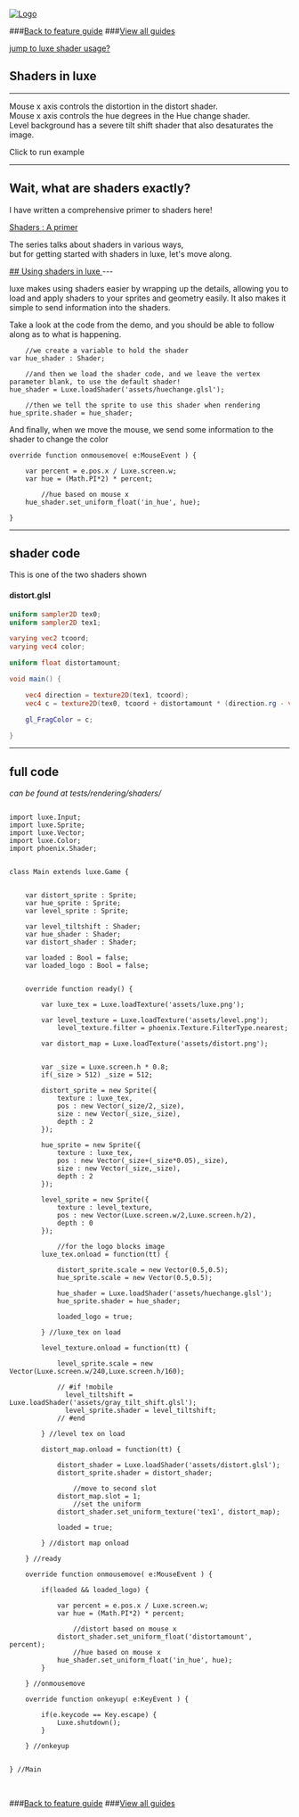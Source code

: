 
[![Logo](http://luxeengine.com/images/logo.png)](index.html)

###[Back to feature guide](guide.html#list)
###[View all guides](guide.html)


[jump to luxe shader usage?](#usage)

## Shaders in luxe
---

Mouse x axis controls the distortion in the distort shader.   
Mouse x axis controls the hue degrees in the Hue change shader.    
Level background has a severe tilt shift shader that also desaturates the image.   

<div data-content="samples/test_shaders/index.html" class="sample"> <p>Click to run example</p> </div>

---
## Wait, what are shaders exactly?

I have written a comprehensive primer to shaders here!

[Shaders : A primer](http://notes.underscorediscovery.com/shaders-a-primer/)

The series talks about shaders in various ways,   
but for getting started with shaders in luxe, let's move along.

<a name="usage" href="#usage">
## Using shaders in luxe </a>
---

luxe makes using shaders easier by wrapping up the details, allowing you to load and apply shaders to your sprites and geometry easily. It also makes it simple to send information into the shaders.

Take a look at the code from the demo, and you should be able to follow along as to what is happening.

        //we create a variable to hold the shader
    var hue_shader : Shader;

        //and then we load the shader code, and we leave the vertex parameter blank, to use the default shader!
    hue_shader = Luxe.loadShader('assets/huechange.glsl');

        //then we tell the sprite to use this shader when rendering
    hue_sprite.shader = hue_shader;

And finally, when we move the mouse, we send some information to the shader to change the color

    override function onmousemove( e:MouseEvent ) {

        var percent = e.pos.x / Luxe.screen.w;
        var hue = (Math.PI*2) * percent;

            //hue based on mouse x
        hue_shader.set_uniform_float('in_hue', hue);

    }

 ---

## shader code

This is one of the two shaders shown

#### distort.glsl

```glsl
uniform sampler2D tex0;
uniform sampler2D tex1;

varying vec2 tcoord;
varying vec4 color;

uniform float distortamount;

void main() {

    vec4 direction = texture2D(tex1, tcoord);
    vec4 c = texture2D(tex0, tcoord + distortamount * (direction.rg - vec2(0.5, 0.5)));

    gl_FragColor = c;

}
```

---

## full code 

_can be found at tests/rendering/shaders/_

```

import luxe.Input;
import luxe.Sprite;
import luxe.Vector;
import luxe.Color;
import phoenix.Shader;


class Main extends luxe.Game {


    var distort_sprite : Sprite;
    var hue_sprite : Sprite;
    var level_sprite : Sprite;

    var level_tiltshift : Shader;
    var hue_shader : Shader;
    var distort_shader : Shader;

    var loaded : Bool = false;
    var loaded_logo : Bool = false;


    override function ready() {

        var luxe_tex = Luxe.loadTexture('assets/luxe.png');

        var level_texture = Luxe.loadTexture('assets/level.png');
            level_texture.filter = phoenix.Texture.FilterType.nearest;

        var distort_map = Luxe.loadTexture('assets/distort.png');


        var _size = Luxe.screen.h * 0.8;
        if(_size > 512) _size = 512;

        distort_sprite = new Sprite({
            texture : luxe_tex,
            pos : new Vector(_size/2,_size),
            size : new Vector(_size,_size),
            depth : 2
        });

        hue_sprite = new Sprite({
            texture : luxe_tex,
            pos : new Vector(_size+(_size*0.05),_size),
            size : new Vector(_size,_size),
            depth : 2
        });

        level_sprite = new Sprite({
            texture : level_texture,
            pos : new Vector(Luxe.screen.w/2,Luxe.screen.h/2),
            depth : 0
        });

            //for the logo blocks image
        luxe_tex.onload = function(tt) {

            distort_sprite.scale = new Vector(0.5,0.5);
            hue_sprite.scale = new Vector(0.5,0.5);

            hue_shader = Luxe.loadShader('assets/huechange.glsl');
            hue_sprite.shader = hue_shader;

            loaded_logo = true;

        } //luxe_tex on load

        level_texture.onload = function(tt) {

            level_sprite.scale = new Vector(Luxe.screen.w/240,Luxe.screen.h/160);

            // #if !mobile
              level_tiltshift = Luxe.loadShader('assets/gray_tilt_shift.glsl');
              level_sprite.shader = level_tiltshift;
            // #end

        } //level tex on load

        distort_map.onload = function(tt) {

            distort_shader = Luxe.loadShader('assets/distort.glsl');
            distort_sprite.shader = distort_shader;

                //move to second slot
            distort_map.slot = 1;
                //set the uniform
            distort_shader.set_uniform_texture('tex1', distort_map);

            loaded = true;

        } //distort map onload

    } //ready

    override function onmousemove( e:MouseEvent ) {

        if(loaded && loaded_logo) {

            var percent = e.pos.x / Luxe.screen.w;
            var hue = (Math.PI*2) * percent;

                //distort based on mouse x
            distort_shader.set_uniform_float('distortamount', percent);
                //hue based on mouse x
            hue_shader.set_uniform_float('in_hue', hue);
        }

    } //onmousemove

    override function onkeyup( e:KeyEvent ) {

        if(e.keycode == Key.escape) {
            Luxe.shutdown();
        }

    } //onkeyup


} //Main

```
&nbsp;   

###[Back to feature guide](guide.html#list)
###[View all guides](guide.html)

&nbsp;   
&nbsp;   
&nbsp;   